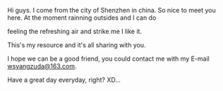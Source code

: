 Hi guys. I come from the city of Shenzhen in china. So nice to meet you here. At the moment rainning outsides and I can do

feeling the refreshing air and strike me I like it.

This's my resource and it's all sharing with you.

I hope we can be a good friend, you could contact me with my E-mail wsyangzuda@163.com.

Have a great day everyday, right? XD...
